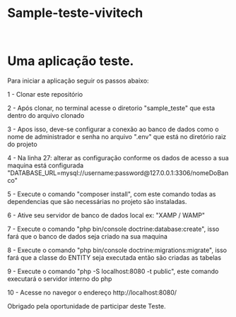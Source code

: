 # Sample-teste-vivitech



<br>

<H1>Uma aplicação teste. </H1>

<p>Para iniciar a aplicação seguir os passos abaixo:</o>
<p>1 - Clonar este repositório</o>
<p>2 - Após clonar, no terminal acesse o diretorio "sample_teste" que esta dentro do arquivo clonado</o>
<p>3 - Apos isso, deve-se configurar a conexão ao banco de dados como o nome de administrador e senha no arquivo ".env" que está no diretório raiz do projeto</o>
<p>4 - Na linha 27: alterar as configuração conforme os dados de acesso a sua maquina está configurada "DATABASE_URL=mysql://username:password@127.0.0.1:3306/nomeDoBanco"</o>
<p>5 - Execute o comando "composer install", com este comando todas as dependencias que são necessárias no projeto são instaladas.</p>
<p>6 - Ative seu servidor de banco de dados local ex: "XAMP / WAMP"</p>
<p>7 - Execute o comando "php bin/console doctrine:database:create", isso fará que o banco de dados seja criado na sua maquina</p>
<p>8 - Execute o comando "php bin/console doctrine:migrations:migrate", isso fará que a classe do ENTITY seja executada então são criadas as tabelas</p>
<p>9 - Execute o comando "php -S localhost:8080 -t public", este comando executará o servidor interno do php</p>
<p>10 - Acesse no navegor o endereço http://localhost:8080/</p>


<p>Obrigado pela oportunidade de participar deste Teste. </p>